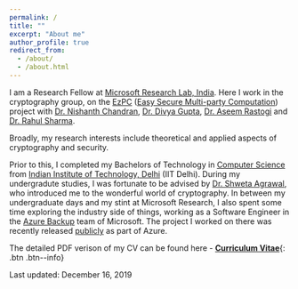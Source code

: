 ```yaml
---
permalink: /
title: ""
excerpt: "About me"
author_profile: true
redirect_from: 
  - /about/
  - /about.html
---
```


I am a Research Fellow at [Microsoft Research Lab, India](https://www.microsoft.com/en-us/research/lab/microsoft-research-india/). Here I work in the cryptography group, on the [EzPC](https://www.microsoft.com/en-us/research/project/ezpc-easy-secure-multi-party-computation/) ([Easy Secure Multi-party Computation](https://www.youtube.com/watch?v=-1H1Sp-_5YU)) project with [Dr. Nishanth Chandran](https://www.microsoft.com/en-us/research/people/nichandr/), [Dr. Divya Gupta](https://www.microsoft.com/en-us/research/people/digup/), [Dr. Aseem Rastogi](https://www.microsoft.com/en-us/research/people/aseemr/) and [Dr. Rahul Sharma](https://cs.stanford.edu/people/sharmar/). 

Broadly, my research interests include theoretical and applied aspects of cryptography and security. 

Prior to this, I completed my Bachelors of Technology in [Computer Science](http://www.cse.iitd.ac.in/) from [Indian Institute of Technology, Delhi](http://www.iitd.ac.in/) (IIT Delhi). During my undergradute studies, I was fortunate to be advised by [Dr. Shweta Agrawal](http://www.cse.iitm.ac.in/~shwetaag/index.html), who introduced me to the wonderful world of cryptography. In between my undergraduate days and my stint at Microsoft Research, I also spent some time exploring the industry side of things, working as a Software Engineer in the [Azure Backup](https://azure.microsoft.com/en-in/services/backup/) team of Microsoft. The project I worked on there was recently released [publicly](https://azure.microsoft.com/en-us/blog/azure-backup-for-sql-server-in-azure-virtual-machines-now-generally-available/) as part of Azure.

The detailed PDF verison of my CV can be found here - [__Curriculum Vitae__](\files\Nishant_Academic_CV.pdf){: .btn .btn--info}

Last updated: December 16, 2019